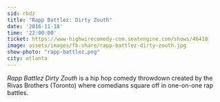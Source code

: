 ```yaml
---
sid: rbdz
title: "Rapp Battlez: Dirty Zouth"
date: '2016-11-18'
time: '22:00:00'
ticket: https://www-highwirecomedy-com.seatengine.com/shows/46418
image: assets/images/fb-share/rapp-battlez-dirty-zouth.jpg
show-photo: "rapp-battlez.png"
city: atlanta
---
```

*Rapp Battlez Dirty Zouth* is a hip hop comedy throwdown created by the Rivas Brothers (Toronto) where comedians square off in one-on-one rap battles.
